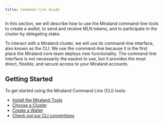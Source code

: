 ```yaml
---
title: Command-line Guide
---
```


In this section, we will describe how to use the Miraland command-line tools to
create a _wallet_, to send and receive MLN tokens, and to participate in
the cluster by delegating stake.

To interact with a Miraland cluster, we will use its command-line interface, also
known as the CLI. We use the command-line because it is the first place the
Miraland core team deploys new functionality. The command-line interface is not
necessarily the easiest to use, but it provides the most direct, flexible, and
secure access to your Miraland accounts.

## Getting Started

To get started using the Miraland Command Line (CLI) tools:

- [Install the Miraland Tools](cli/install-miraland-cli-tools.md)
- [Choose a Cluster](cli/choose-a-cluster.md)
- [Create a Wallet](wallet-guide/cli.md)
- [Check out our CLI conventions](cli/conventions.md)
